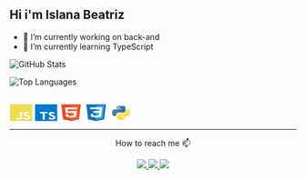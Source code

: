 ## Hi i'm Islana Beatriz

- 🔭 I’m currently working on back-and
- 🌱 I’m currently learning TypeScript 

<p align="left">
  <img src="https://github-readme-stats.vercel.app/api?username=islanabeatriz&show_icons=true&theme=midnight-purple" alt="GitHub Stats"/>
</p>
<p align="left">
  <img src="https://github-readme-stats.vercel.app/api/top-langs/?username=islanabeatriz&layout=compact&theme=dracula" alt="Top Languages"/>
</p>
  <div style="display: inline_block"><br>
    <img align="center" alt="Rafa-Js" height="30" width="40" src="https://raw.githubusercontent.com/devicons/devicon/master/icons/javascript/javascript-plain.svg">
    <img align="center" alt="Rafa-Ts" height="30" width="40" src="https://raw.githubusercontent.com/devicons/devicon/master/icons/typescript/typescript-plain.svg">
    <img align="center" alt="Rafa-HTML" height="30" width="40" src="https://raw.githubusercontent.com/devicons/devicon/master/icons/html5/html5-original.svg">
    <img align="center" alt="Rafa-CSS" height="30" width="40" src="https://raw.githubusercontent.com/devicons/devicon/master/icons/css3/css3-original.svg">
    <img align="center" alt="Rafa-Python" height="30" width="40" src="https://raw.githubusercontent.com/devicons/devicon/master/icons/python/python-original.svg">
  </div>

---

<p align="center"> How to reach me 📫 </p>
<p align="center">
  <a href="https://www.linkedin.com/in/islana-beatriz-039582327/" target="_blank">
    <img src="https://img.shields.io/badge/-LinkedIn-blue?style=for-the-badge&logo=linkedin"/>
  </a>
  <a href="mailto: islanacarvalho07@gmail.com">
    <img src="https://img.shields.io/badge/-Email-red?style=for-the-badge&logo=gmail&logoColor=white"/>
  </a>
  <a href="https://github.com/islanabeatriz">
    <img src="https://img.shields.io/badge/-GitHub-333?style=for-the-badge&logo=github"/>
  </a>
</p>
<!DOCTYPE html>
<html lang="en">
<head>
  <meta charset="UTF-8" />
  <meta name="viewport" content="width=device-width, initial-scale=1.0"/>
  <link rel="stylesheet" href="style.css"/>
</head>
<body>
  
